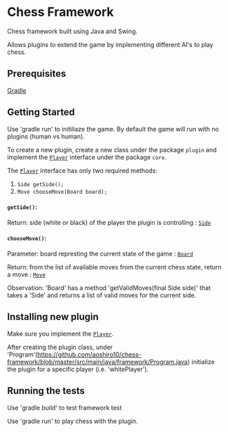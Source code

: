 # Chess Framework

Chess framework built using Java and Swing. 

Allows plugins to extend the game by implementing different AI's to play chess. 

## Prerequisites

[Gradle](https://gradle.org/install/)

## Getting Started

Use 'gradle run' to initiliaze the game. By default the game will run with no plugins (human vs human). 

To create a new plugin, create a new class under the package `plugin` and implement the [`Player`](https://github.com/aoshiro10/chess-framework/blob/master/src/main/java/framework/core/Player.java) interface under the package `core`.

The [`Player`](https://github.com/aoshiro10/chess-framework/blob/master/src/main/java/framework/core/Player.java) interface has only two required methods: 
1. `Side getSide();`
2. `Move chooseMove(Board board);`

#### `getSide()`:

Return: side (white or black) of the player the plugin is controlling : [`Side`](https://github.com/aoshiro10/chess-framework/blob/master/src/main/java/framework/core/Side.java)

#### `chooseMove()`:

Parameter: board represting the current state of the game : [`Board`](https://github.com/aoshiro10/chess-framework/blob/master/src/main/java/framework/core/Board.java)

Return: from the list of available moves from the current chess state, return a move : [`Move`](https://github.com/aoshiro10/chess-framework/blob/master/src/main/java/framework/core/Move.java)

Observation: 'Board' has a method 'getValidMoves(final Side side)' that takes a 'Side' and returns a list of valid moves for the current side.

## Installing new plugin

Make sure you implement the [`Player`](https://github.com/aoshiro10/chess-framework/blob/master/src/main/java/framework/core/Player.java).

After creating the plugin class, under 'Program'(https://github.com/aoshiro10/chess-framework/blob/master/src/main/java/framework/Program.java) initialize the plugin for a specific player (i.e. 'whitePlayer').

## Running the tests

Use 'gradle build' to test framework test

Use 'gradle run' to play chess with the plugin. 
